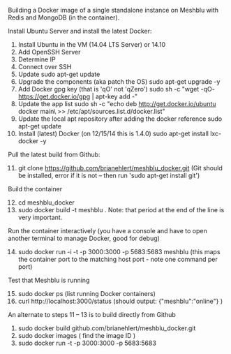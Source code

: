 Building a Docker image of a single standalone instance on Meshblu with Redis and MongoDB (in the container).

Install Ubuntu Server  and install the latest Docker:

1.	Install Ubuntu in the VM (14.04 LTS Server) or 14.10
2.	Add OpenSSH Server
3.	Determine IP
4.	Connect over SSH
5.	Update
	sudo apt-get update
6.	Upgrade the components (aka patch the OS)
	sudo apt-get upgrade -y
7.	Add Docker gpg key (that is 'qO' not 'qZero')
	sudo sh -c "wget -qO- https://get.docker.io/gpg | apt-key add -" 
8.	Update the app list
	sudo sh -c "echo deb http://get.docker.io/ubuntu docker main\ >> /etc/apt/sources.list.d/docker.list"
9.	Update the local apt repository after adding the docker reference
	sudo apt-get update
10.	Install (latest) Docker (on 12/15/14 this is 1.4.0)
	sudo apt-get install lxc-docker -y

Pull the latest build from Github:

11.	git clone https://github.com/brianehlert/meshblu_docker.git  (Git should be installed, error if it is not – then run 'sudo apt-get install git')

Build the container

12.	cd meshblu_docker
13.	sudo docker build -t meshblu .     Note: that period at the end of the line is very important.

Run the container interactively (you have a console and have to open another terminal to manage Docker, good for debug)

14.	sudo docker run -i -t -p 3000:3000 -p 5683:5683 meshblu  (this maps the container port to the matching host port - note one command per port)

Test that Meshblu is running

15.	sudo docker ps  (list running Docker containers)
16.	curl http://localhost:3000/status    (should output:    {"meshblu":"online"}  )

An alternate to steps 11 – 13 is to build directly from Github

1.	sudo docker build github.com/brianehlert/meshblu_docker.git 
2.	sudo docker images   ( find the image ID )
3.	sudo docker run -t -p 3000:3000 -p 5683:5683 <image id>
